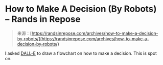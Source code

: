 <!--yml
category: 未分类
date: 2024-05-27 14:55:39
-->

# How to Make A Decision (By Robots) – Rands in Repose

> 来源：[https://randsinrepose.com/archives/how-to-make-a-decision-by-robots/](https://randsinrepose.com/archives/how-to-make-a-decision-by-robots/)

I asked [DALL-E](https://openai.com/research/dall-e) to draw a flowchart on how to make a decision. This is spot on.

[](https://randsinrepose.com/wp-content/uploads/2024/02/how-to-decide-dall-e.webp)